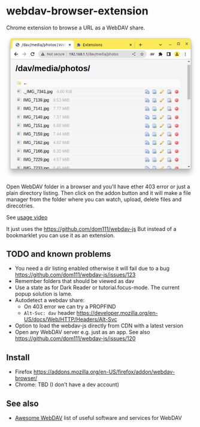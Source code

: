 # webdav-browser-extension
Chrome extension to browse a URL as a WebDAV share.

![screenshot](screenshot.png)

Open WebDAV folder in a browser and you'll have ether 403 error or just a plain directory listing.
Then click on the addon button and it will make a file manager from the folder where you can watch, upload, delete files and direcotries.

See [usage video](usage.gif) 

It just uses the https://github.com/dom111/webdav-js
But instead of a bookmarklet you can use it as an extension.

## TODO and known problems
* You need a dir listing enabled otherwise it will fail due to a bug https://github.com/dom111/webdav-js/issues/123
* Remember folders that should be viewed as dav
* Use a state as for Dark Reader or tutorial.focus-mode. The current popup solution is lame.
* Autodetect a webdav share:
  * On 403 error we can try a PROPFIND
  * `Alt-Svc: dav` header https://developer.mozilla.org/en-US/docs/Web/HTTP/Headers/Alt-Svc
* Option to load the webdav-js directly from CDN with a latest version
* Open any WebDAV server e.g. just as an app. See also https://github.com/dom111/webdav-js/issues/120

## Install
* Firefox https://addons.mozilla.org/en-US/firefox/addon/webdav-browser/
* Chrome: TBD (I don't have a dev account)

## See also
* [Awesome WebDAV](https://github.com/stokito/awesome-webdav) list of useful software and services for WebDAV
